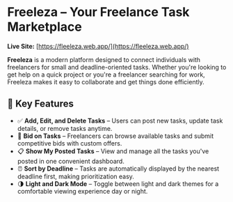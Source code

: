 # Freeleza – Your Freelance Task Marketplace

**Live Site:** [https://fleeleza.web.app/](https://fleeleza.web.app/)

**Freeleza** is a modern platform designed to connect individuals with freelancers for small and deadline-oriented tasks. Whether you're looking to get help on a quick project or you're a freelancer searching for work, Freeleza makes it easy to collaborate and get things done efficiently.

## 🚀 Key Features

- ✅ **Add, Edit, and Delete Tasks** – Users can post new tasks, update task details, or remove tasks anytime.
- 💼 **Bid on Tasks** – Freelancers can browse available tasks and submit competitive bids with custom offers.
- 📋 **Show My Posted Tasks** – View and manage all the tasks you've posted in one convenient dashboard.
- ⏰ **Sort by Deadline** – Tasks are automatically displayed by the nearest deadline first, making prioritization easy.
- 🌗 **Light and Dark Mode** – Toggle between light and dark themes for a comfortable viewing experience day or night.
